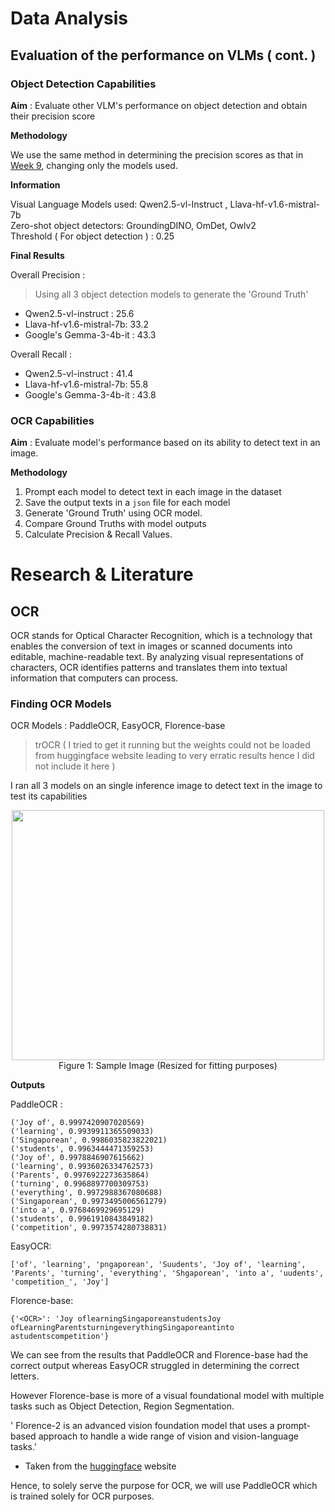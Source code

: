 # Data Analysis

## Evaluation of the performance on VLMs ( cont. )

### Object Detection Capabilities 

**Aim** : Evaluate other VLM's performance on object detection and obtain their precision score

**Methodology**

We use the same method in determining the precision scores as that in [Week 9](https://github.com/DCMZ88/internship/tree/main/Week%209), changing only the models used.

**Information**

Visual Language Models used: Qwen2.5-vl-Instruct , Llava-hf-v1.6-mistral-7b\
Zero-shot object detectors: GroundingDINO, OmDet, Owlv2\
Threshold ( For object detection ) : 0.25 

**Final Results**

Overall Precision :
> Using all 3 object detection models to generate the 'Ground Truth'
- Qwen2.5-vl-instruct : 25.6
- Llava-hf-v1.6-mistral-7b: 33.2
- Google's Gemma-3-4b-it : 43.3
    
Overall Recall :
- Qwen2.5-vl-instruct : 41.4
- Llava-hf-v1.6-mistral-7b: 55.8
- Google's Gemma-3-4b-it : 43.8

### OCR Capabilities

**Aim** : Evaluate model's performance based on its ability to detect text in an image. 

**Methodology** 

1. Prompt each model to detect text in each image in the dataset
2. Save the output texts in a `json` file for each model
3. Generate 'Ground Truth' using OCR model.
4. Compare Ground Truths with model outputs
6. Calculate Precision & Recall Values.

# Research & Literature 

## OCR

OCR stands for Optical Character Recognition, which is a technology that enables the conversion of text in images or scanned documents into editable, machine-readable text. By analyzing visual representations of characters, OCR identifies patterns and translates them into textual information that computers can process.

### Finding OCR Models

OCR Models : PaddleOCR, EasyOCR, Florence-base
> trOCR ( I tried to get it running but the weights could not be loaded from huggingface website leading to very erratic results hence I did not include it here )

I ran all 3 models on an single inference image to detect text in the image to test its capabilities

<p align="middle">
  <img src="https://github.com/user-attachments/assets/27c52ea8-4c5a-417c-9e1d-b5695e0ad270" width=500, height=400>
  <br>Figure 1: Sample Image (Resized for fitting purposes)

**Outputs**

PaddleOCR : 
```
('Joy of', 0.9997420907020569)
('learning', 0.9939911365509033)
('Singaporean', 0.9986035823822021)
('students', 0.9963444471359253)
('Joy of', 0.9978846907615662)
('learning', 0.9936026334762573)
('Parents', 0.9976922273635864)
('turning', 0.9968897700309753)
('everything', 0.9972988367080688)
('Singaporean', 0.9973495006561279)
('into a', 0.9768469929695129)
('students', 0.9961910843849182)
('competition', 0.9973574280738831)
```
EasyOCR:
```
['of', 'learning', 'pngaporean', 'Suudents', 'Joy of', 'learning', 'Parents', 'turning', 'everything', 'Shgaporean', 'into a', 'uudents', 'competition_', 'Joy']
```
Florence-base:
```
{'<OCR>': 'Joy oflearningSingaporeanstudentsJoy ofLearningParentsturningeverythingSingaporeantinto astudentscompetition'}
```

We can see from the results that PaddleOCR and Florence-base had the correct output whereas EasyOCR struggled in determining the correct letters.

However Florence-base is more of a visual foundational model with multiple tasks such as Object Detection, Region Segmentation.

' Florence-2 is an advanced vision foundation model that uses a prompt-based approach to handle a wide range of vision and vision-language tasks.'
- Taken from the [huggingface](https://huggingface.co/microsoft/Florence-2-base) website

Hence, to solely serve the purpose for OCR, we will use PaddleOCR which is trained solely for OCR purposes. 

